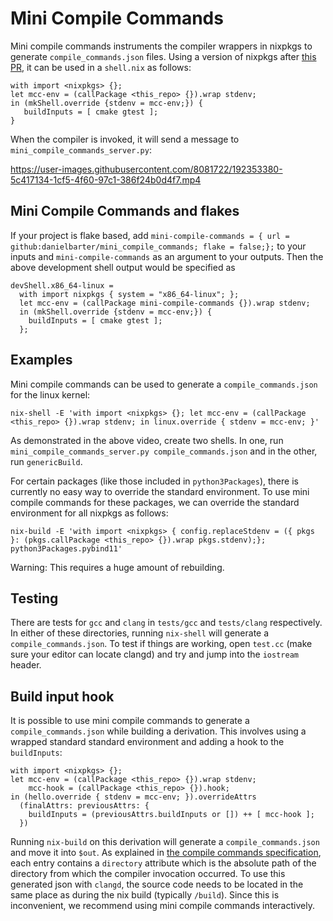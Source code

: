 # Mini Compile Commands

Mini compile commands instruments the compiler wrappers in nixpkgs to generate `compile_commands.json` files. Using a version of nixpkgs after [this PR](https://github.com/NixOS/nixpkgs/pull/197937), it can be used in a `shell.nix` as follows:

```
with import <nixpkgs> {};
let mcc-env = (callPackage <this_repo> {}).wrap stdenv;
in (mkShell.override {stdenv = mcc-env;}) {
   buildInputs = [ cmake gtest ];
}
```

When the compiler is invoked, it will send a message to `mini_compile_commands_server.py`:

https://user-images.githubusercontent.com/8081722/192353380-5c417134-1cf5-4f60-97c1-386f24b0d4f7.mp4

## Mini Compile Commands and flakes

If your project is flake based, add `mini-compile-commands = { url = github:danielbarter/mini_compile_commands; flake = false;};` to your inputs and `mini-compile-commands` as an argument to your outputs. Then the above development shell output would be specified as

```
devShell.x86_64-linux =
  with import nixpkgs { system = "x86_64-linux"; };
  let mcc-env = (callPackage mini-compile-commands {}).wrap stdenv;
  in (mkShell.override {stdenv = mcc-env;}) {
    buildInputs = [ cmake gtest ];
  };
```

## Examples

Mini compile commands can be used to generate a `compile_commands.json` for the linux kernel:

```
nix-shell -E 'with import <nixpkgs> {}; let mcc-env = (callPackage <this_repo> {}).wrap stdenv; in linux.override { stdenv = mcc-env; }'
```

As demonstrated in the above video, create two shells. In one, run `mini_compile_commands_server.py compile_commands.json` and in the other, run `genericBuild`.

For certain packages (like those included in `python3Packages`), there is currently no easy way to override the standard environment. To use mini compile commands for these packages, we can override the standard environment for all nixpkgs as follows:

```
nix-build -E 'with import <nixpkgs> { config.replaceStdenv = ({ pkgs }: (pkgs.callPackage <this_repo> {}).wrap pkgs.stdenv);}; python3Packages.pybind11'
```

Warning: This requires a huge amount of rebuilding.

## Testing

There are tests for `gcc` and `clang` in `tests/gcc` and `tests/clang` respectively. In either of these directories, running `nix-shell` will generate a `compile_commands.json`. To test if things are working, open `test.cc` (make sure your editor can locate clangd) and try and jump into the `iostream` header.

## Build input hook

It is possible to use mini compile commands to generate a `compile_commands.json` while building a derivation. This involves using a wrapped standard standard environment and adding a hook to the `buildInputs`:

```
with import <nixpkgs> {};
let mcc-env = (callPackage <this_repo> {}).wrap stdenv;
    mcc-hook = (callPackage <this_repo> {}).hook;
in (hello.override { stdenv = mcc-env; }).overrideAttrs
  (finalAttrs: previousAttrs: {
    buildInputs = (previousAttrs.buildInputs or []) ++ [ mcc-hook ];
  })
```

Running `nix-build` on this derivation will generate a `compile_commands.json` and move it into `$out`. As explained in [the compile commands specification](https://clang.llvm.org/docs/JSONCompilationDatabase.html), each entry contains a `directory` attribute which is the absolute path of the directory from which the compiler invocation occurred. To use this generated json with `clangd`, the source code needs to be located in the same place as during the nix build (typically `/build`). Since this is inconvenient, we recommend using mini compile commands interactively.
